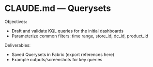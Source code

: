 # CLAUDE.md — Querysets

Objectives:
- Draft and validate KQL queries for the initial dashboards
- Parameterize common filters: time range, store_id, dc_id, product_id

Deliverables:
- Saved Querysets in Fabric (export references here)
- Example outputs/screenshots for key queries

